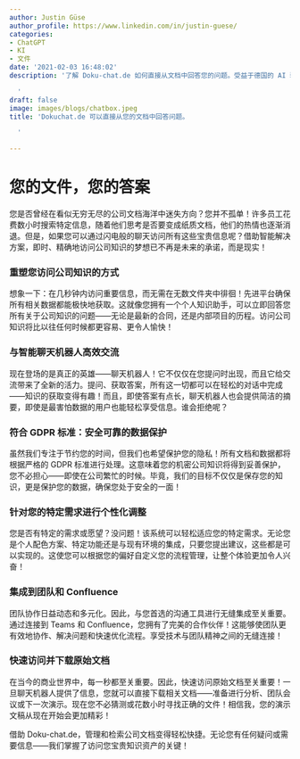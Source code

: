 ```yaml
---
author: Justin Güse
author_profile: https://www.linkedin.com/in/justin-guese/
categories:
- ChatGPT
- KI
- 文件
date: '2021-02-03 16:48:02'
description: '了解 Doku-chat.de 如何直接从文档中回答您的问题。受益于德国的 AI 驱动的知识和安全的数据保护！

  '
draft: false
image: images/blogs/chatbox.jpeg
title: 'Dokuchat.de 可以直接从您的文档中回答问题。

  '

---
```

# 您的文件，您的答案

您是否曾经在看似无穷无尽的公司文档海洋中迷失方向？您并不孤单！许多员工花费数小时搜索特定信息，随着他们思考是否要变成纸质文档，他们的热情也逐渐消退。但是，如果您可以通过闪电般的聊天访问所有这些宝贵信息呢？借助智能解决方案，即时、精确地访问公司知识的梦想已不再是未来的承诺，而是现实！

### 重塑您访问公司知识的方式

想象一下：在几秒钟内访问重要信息，而无需在无数文件夹中徘徊！先进平台确保所有相关数据都能极快地获取。这就像您拥有一个个人知识助手，可以立即回答您所有关于公司知识的问题——无论是最新的合同，还是内部项目的历程。访问公司知识将比以往任何时候都更容易、更令人愉快！

### 与智能聊天机器人高效交流

现在登场的是真正的英雄——聊天机器人！它不仅仅在您提问时出现，而且它给交流带来了全新的活力。提问、获取答案，所有这一切都可以在轻松的对话中完成——知识的获取变得有趣！而且，即使答案有点长，聊天机器人也会提供简洁的摘要，即使是最害怕数据的用户也能轻松享受信息。谁会拒绝呢？

### 符合 GDPR 标准：安全可靠的数据保护

虽然我们专注于节约您的时间，但我们也希望保护您的隐私！所有文档和数据都将根据严格的 GDPR 标准进行处理。这意味着您的机密公司知识将得到妥善保护，您不必担心——即使在公司繁忙的时候。毕竟，我们的目标不仅仅是保存您的知识，更是保护您的数据，确保您处于安全的一面！

### 针对您的特定需求进行个性化调整

您是否有特定的需求或愿望？没问题！该系统可以轻松适应您的特定需求。无论您是个人配色方案、特定功能还是与现有环境的集成，只要您提出建议，这些都是可以实现的。这使您可以根据您的偏好自定义您的流程管理，让整个体验更加令人兴奋！

### 集成到团队和 Confluence

团队协作日益动态和多元化。因此，与您首选的沟通工具进行无缝集成至关重要。通过连接到 Teams 和 Confluence，您拥有了完美的合作伙伴！这能够使团队更有效地协作、解决问题和快速优化流程。享受技术与团队精神之间的无缝连接！

### 快速访问并下载原始文档

在当今的商业世界中，每一秒都至关重要。因此，快速访问原始文档至关重要！一旦聊天机器人提供了信息，您就可以直接下载相关文档——准备进行分析、团队会议或下一次演示。现在您不必猜测或花数小时寻找正确的文件！相信我，您的演示文稿从现在开始会更加精彩！

借助 Doku-chat.de，管理和检索公司文档变得轻松快捷。无论您有任何疑问或需要信息——我们掌握了访问您宝贵知识资产的关键！
